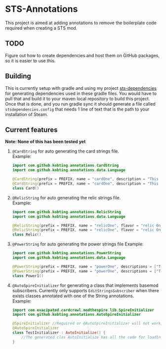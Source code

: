 # STS-Annotations

This project is aimed at adding annotations to remove the boilerplate code required when creating a STS mod.

## TODO

Figure out how to create dependencies and host them on GitHub packages, so it is easier to use this.

## Building

This is currently setup with gradle and using my project [sts-dependencies](https://github.com/Kobting/sts-dependencies) for generating dependencies used in these gradle files. 
You would have to pull that and build it to your maven local repository to build this project.
Once that is done, and you run gradle sync it should generate a file called `stsdependencies.config` that needs 1 line of text that is
the path to your installation of Steam.

## Current features

**Note: None of this has been tested yet**

1. `@CardString` for auto generating the card strings file.  
    Example:
    ```kotlin
   import com.github.kobting.annotations.CardString
   import com.github.kobting.annotations.data.Language
   
    @CardString(prefix = PREFIX, name = "cardOne", description = "This is card One!", language = Language.ENGLISH)
    @CardString(prefix = PREFIX, name = "cardOne", description = "This is card One! Spanish", language = Language.SPANISH)
   class Card()
   ```
2. `@RelicString` for auto generating the relic strings file.  
    Example:
    ```kotlin
    import com.github.kobting.annotations.RelicString
    import com.github.kobting.annotations.data.Language
   
    @RelicString(prefix = PREFIX, name = "relicOne", flavor = "relic One flavor.", descriptions = ["This is relic One!", "Description Two"], language = Language.ENGLISH)
    @RelicString(prefix = PREFIX, name = "relicOne", flavor = "relic One flavor. Spanish", descriptions = ["This is relic One! Spanish"], language = Language.SPANISH)
    class Relic()
    ```
3. `@PowerString` for auto generating the power strings file
    Example:
    ```kotlin
    import com.github.kobting.annotations.PowerString
    import com.github.kobting.annotations.data.Language
   
    @PowerString(prefix = PREFIX, name = "powerOne", descriptions = ["This is power One!"], language = Language.ENGLISH)
    @PowerString(prefix = PREFIX, name = "powerOne", descriptions = ["This is power One! Spanish"], language = Language.SPANISH)
    class Power1()
    ```
4. `@AutoSpireInitializer` for generating a class that implements basemod subscribers. Currently only supports `EditStringsSubscriber` when there exists classes annotated with one of the String annotations.   
    Example:
    ```kotlin
    import com.evacipated.cardcrawl.modthespire.lib.SpireInitializer
    import com.github.kobting.annotations.AutoSpireInitializer
    
    @SpireInitializer //Required or @AutoSpireInitializer will not work
    @AutoSpireInitializer
    class TestInitializer : AutoInitialize() {
        //The generated clas AutoInitialize has all the code for loading the string files based on the games current set language.
    }
    ```